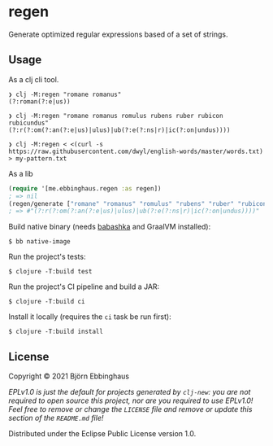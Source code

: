 # regen

Generate optimized regular expressions based of a set of strings.

## Usage

As a clj cli tool.

```sh-session
❯ clj -M:regen "romane romanus"                                        
(?:roman(?:e|us))

❯ clj -M:regen "romane romanus romulus rubens ruber rubicon rubicundus"
(?:r(?:om(?:an(?:e|us)|ulus)|ub(?:e(?:ns|r)|ic(?:on|undus))))

❯ clj -M:regen < <(curl -s https://raw.githubusercontent.com/dwyl/english-words/master/words.txt) > my-pattern.txt
```
As a lib

```clojure
(require '[me.ebbinghaus.regen :as regen])
; => nil
(regen/generate ["romane" "romanus" "romulus" "rubens" "ruber" "rubicon" "rubicundus"])
; => #"(?:r(?:om(?:an(?:e|us)|ulus)|ub(?:e(?:ns|r)|ic(?:on|undus))))"
```


Build native binary (needs [babashka](https://babashka.org/) and GraalVM installed):
```sh-session
$ bb native-image    
```

Run the project's tests:
```sh-session
$ clojure -T:build test
```
Run the project's CI pipeline and build a JAR:
```sh-session
$ clojure -T:build ci
```
Install it locally (requires the `ci` task be run first):
```sh-session
$ clojure -T:build install
```


## License

Copyright © 2021 Björn Ebbinghaus

_EPLv1.0 is just the default for projects generated by `clj-new`: you are not_
_required to open source this project, nor are you required to use EPLv1.0!_
_Feel free to remove or change the `LICENSE` file and remove or update this_
_section of the `README.md` file!_

Distributed under the Eclipse Public License version 1.0.
